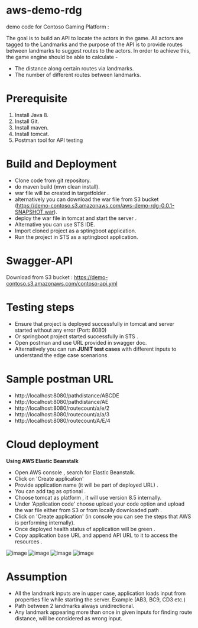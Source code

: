 # aws-demo-rdg
demo code for Contoso Gaming Platform : 

The goal is to build an API to locate the actors in the game. All actors are tagged to the Landmarks and the purpose of the API is to provide routes between landmarks to suggest routes to the actors.  In order to achieve this, the game engine should be able to calculate - 
 
- The distance along certain routes via landmarks.
- The number of different routes between landmarks.

# Prerequisite
1) Install Java 8.
2) Install Git.
3) Install maven.
4) Install tomcat.
5) Postman tool for API testing

# Build and Deployment
- Clone code from git repository.
- do maven build (mvn clean install).
- war file will be created in targetfolder .
- alternatively you can download the war file from S3 bucket (https://demo-contoso.s3.amazonaws.com/aws-demo-rdg-0.0.1-SNAPSHOT.war).
- deploy the war file in tomcat and start the server .
- Alternative you can use STS IDE. 
- Import cloned project as a sptingboot application.
- Run the project in STS as a sptingboot application.

# Swagger-API
Download from S3 bucket : https://demo-contoso.s3.amazonaws.com/contoso-api.yml 

# Testing steps 
- Ensure that project is deployed successfully in tomcat and server started without any error (Port: 8080)
- Or springboot project started successfully in STS . 
- Open postman and use URL provided in swagger doc.
- Alternatively you can run **JUNIT test cases** with different inputs to understand the edge case scenarions

# Sample postman URL 
- http://localhost:8080/pathdistance/ABCDE
- http://localhost:8080/pathdistance/AE
- http://localhost:8080/routecount/a/e/2
- http://localhost:8080/routecount/a/a/3
- http://localhost:8080/routecount/A/E/4

# Cloud deployment 

**Using AWS Elastic Beanstalk**

- Open AWS console , search for Elastic Beanstalk.
- Click on 'Create application'
- Provide application name (it will be part of deployed URL) . 
- You can add tag as optional . 
- Choose tomcat as platform , it will use version 8.5 internally. 
- Under 'Application code' choose upload your code option and upload the war file either from S3 or from locally downloaded path . 
- Click on 'Create application' (in console you can see the steps that AWS is performing internally). 
- Once deployed health status of application will be green . 
- Copy application base URL and append API URL to it to access the resources . 


![image](https://user-images.githubusercontent.com/50136741/129696275-375c0bea-9590-41ba-ab04-3155b602ad4d.png)
![image](https://user-images.githubusercontent.com/50136741/129696226-3d8f560b-b606-466b-ae76-1b9a0894b5b2.png)
![image](https://user-images.githubusercontent.com/50136741/129696451-86656fcf-654b-4740-bb26-12d796c98d4b.png)
![image](https://user-images.githubusercontent.com/50136741/129696532-bbad7ced-335b-41e4-98aa-c4e26f9d39ed.png)


# Assumption

- All the landmark inputs are in upper case, application loads input from properties file while starting the server. Example (AB3, BC9, CD3 etc.)
- Path between 2 landmarks always unidirectional.
- Any landmark appearing more than once in given inputs for finding route distance, will be considered as wrong input.
